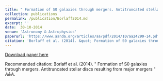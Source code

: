 ```yaml
---
title: " Formation of S0 galaxies through mergers. Antitruncated stellar discs resulting from major mergers "
collection: publications
permalink: /publication/Borlaff2014.md
excerpt: ''
date:  30-10-2014 
venue: 'Astronomy & Astrophysics'
paperurl: 'https://www.aanda.org/articles/aa/pdf/2014/10/aa24299-14.pdf'
citation: 'Borlaff et al. (2014). &quot; Formation of S0 galaxies through mergers. Antitruncated stellar discs resulting from major mergers &quot; <i>A&A</i>.'
---
```


[Download paper here](https://www.aanda.org/articles/aa/pdf/2014/10/aa24299-14.pdf)

Recommended citation: Borlaff et al. (2014). " Formation of S0 galaxies through mergers. Antitruncated stellar discs resulting from major mergers " <i>A&A</i>.
